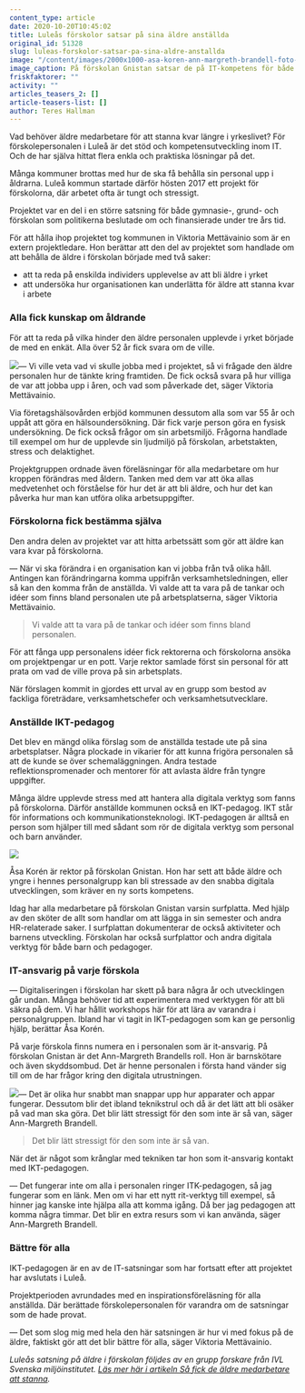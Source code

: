```yaml
---
content_type: article
date: 2020-10-20T10:45:02
title: Luleås förskolor satsar på sina äldre anställda
original_id: 51328
slug: luleas-forskolor-satsar-pa-sina-aldre-anstallda
image: "/content/images/2000x1000-asa-koren-ann-margreth-brandell-foto-susanne-lindholm-tt.jpg"
image_caption: På förskolan Gnistan satsar de på IT-kompetens för både barn och vuxna. I Ipad-baren får de allra yngsta välja musik med hjälp av QR-koder. Ann-Margreth Brandell, IT-ansvarig (till höger), visar rektor Åsa Korén.
friskfaktorer: ""
activity: ""
articles_teasers_2: []
article-teasers-list: []
author: Teres Hallman
---
```


Vad behöver äldre medarbetare för att stanna kvar längre i yrkeslivet? För förskolepersonalen i Luleå är det stöd och kompetensutveckling inom IT. Och de har själva hittat flera enkla och praktiska lösningar på det.

Många kommuner brottas med hur de ska få behålla sin personal upp i åldrarna. Luleå kommun startade därför hösten 2017 ett projekt för förskolorna, där arbetet ofta är tungt och stressigt.

Projektet var en del i en större satsning för både gymnasie-, grund- och förskolan som politikerna beslutade om och finansierade under tre års tid.

För att hålla ihop projektet tog kommunen in Viktoria Mettävainio som är en extern projektledare. Hon berättar att den del av projektet som handlade om att behålla de äldre i förskolan började med två saker:

- att ta reda på enskilda individers upplevelse av att bli äldre i yrket
- att undersöka hur organisationen kan underlätta för äldre att stanna kvar i arbete

### Alla fick kunskap om åldrande

För att ta reda på vilka hinder den äldre personalen upplevde i yrket började de med en enkät. Alla över 52 år fick svara om de ville.

[![](https://www.suntarbetsliv.se/wp-content/uploads/2020/10/200x220-viktoria-mettavainio.jpg)](https://www.suntarbetsliv.se/wp-content/uploads/2020/10/200x220-viktoria-mettavainio.jpg)— Vi ville veta vad vi skulle jobba med i projektet, så vi frågade den äldre personalen hur de tänkte kring framtiden. De fick också svara på hur villiga de var att jobba upp i åren, och vad som påverkade det, säger Viktoria Mettävainio.

Via företagshälsovården erbjöd kommunen dessutom alla som var 55 år och uppåt att göra en hälsoundersökning. Där fick varje person göra en fysisk undersökning. De fick också frågor om sin arbetsmiljö. Frågorna handlade till exempel om hur de upplevde sin ljudmiljö på förskolan, arbetstakten, stress och delaktighet.

Projektgruppen ordnade även föreläsningar för alla medarbetare om hur kroppen förändras med åldern. Tanken med dem var att öka allas medvetenhet och förståelse för hur det är att bli äldre, och hur det kan påverka hur man kan utföra olika arbetsuppgifter.

### Förskolorna fick bestämma själva

Den andra delen av projektet var att hitta arbetssätt som gör att äldre kan vara kvar på förskolorna.

— När vi ska förändra i en organisation kan vi jobba från två olika håll. Antingen kan förändringarna komma uppifrån verksamhetsledningen, eller så kan den komma från de anställda. Vi valde att ta vara på de tankar och idéer som finns bland personalen ute på arbetsplatserna, säger Viktoria Mettävainio.

> Vi valde att ta vara på de tankar och idéer som finns bland personalen.

För att fånga upp personalens idéer fick rektorerna och förskolorna ansöka om projektpengar ur en pott. Varje rektor samlade först sin personal för att prata om vad de ville prova på sin arbetsplats.

När förslagen kommit in gjordes ett urval av en grupp som bestod av fackliga företrädare, verksamhetschefer och verksamhetsutvecklare.

### Anställde IKT-pedagog

Det blev en mängd olika förslag som de anställda testade ute på sina arbetsplatser. Några plockade in vikarier för att kunna frigöra personalen så att de kunde se över schemaläggningen. Andra testade reflektionspromenader och mentorer för att avlasta äldre från tyngre uppgifter.

Många äldre upplevde stress med att hantera alla digitala verktyg som fanns på förskolorna. Därför anställde kommunen också en IKT-pedagog. IKT står för informations och kommunikationsteknologi. IKT-pedagogen är alltså en person som hjälper till med sådant som rör de digitala verktyg som personal och barn använder.

[![](https://www.suntarbetsliv.se/wp-content/uploads/2020/10/750x400-asa-koren-foto-susanne-lindholm.jpg)](https://www.suntarbetsliv.se/wp-content/uploads/2020/10/750x400-asa-koren-foto-susanne-lindholm.jpg)

Åsa Korén är rektor på förskolan Gnistan. Hon har sett att både äldre och yngre i hennes personalgrupp kan bli stressade av den snabba digitala utvecklingen, som kräver en ny sorts kompetens.

Idag har alla medarbetare på förskolan Gnistan varsin surfplatta. Med hjälp av den sköter de allt som handlar om att lägga in sin semester och andra HR-relaterade saker. I surfplattan dokumenterar de också aktiviteter och barnens utveckling. Förskolan har också surfplattor och andra digitala verktyg för både barn och pedagoger.

### IT-ansvarig på varje förskola

— Digitaliseringen i förskolan har skett på bara några år och utvecklingen går undan. Många behöver tid att experimentera med verktygen för att bli säkra på dem. Vi har hållit workshops här för att lära av varandra i personalgruppen. Ibland har vi tagit in IKT-pedagogen som kan ge personlig hjälp, berättar Åsa Korén.

På varje förskola finns numera en i personalen som är it-ansvarig. På förskolan Gnistan är det Ann-Margreth Brandells roll. Hon är barnskötare och även skyddsombud. Det är henne personalen i första hand vänder sig till om de har frågor kring den digitala utrustningen.

[![](https://www.suntarbetsliv.se/wp-content/uploads/2020/10/200x220-ann-margreth-brandell-foto-susanne-lindholm-tt.jpg)](https://www.suntarbetsliv.se/wp-content/uploads/2020/10/200x220-ann-margreth-brandell-foto-susanne-lindholm-tt.jpg)— Det är olika hur snabbt man snappar upp hur apparater och appar fungerar. Dessutom blir det ibland teknikstrul och då är det lätt att bli osäker på vad man ska göra. Det blir lätt stressigt för den som inte är så van, säger Ann-Margreth Brandell.

> Det blir lätt stressigt för den som inte är så van.

När det är något som krånglar med tekniken tar hon som it-ansvarig kontakt med IKT-pedagogen.

— Det fungerar inte om alla i personalen ringer ITK-pedagogen, så jag fungerar som en länk. Men om vi har ett nytt rit-verktyg till exempel, så hinner jag kanske inte hjälpa alla att komma igång. Då ber jag pedagogen att komma några timmar. Det blir en extra resurs som vi kan använda, säger Ann-Margreth Brandell.

### Bättre för alla

IKT-pedagogen är en av de IT-satsningar som har fortsatt efter att projektet har avslutats i Luleå.

Projektperioden avrundades med en inspirationsföreläsning för alla anställda. Där berättade förskolepersonalen för varandra om de satsningar som de hade provat.

— Det som slog mig med hela den här satsningen är hur vi med fokus på de äldre, faktiskt gör att det blir bättre för alla, säger Viktoria Mettävainio.

_Luleås satsning på äldre i förskolan följdes av en grupp forskare från IVL Svenska miljöinstitutet._ _[Läs mer här i artikeln Så fick de äldre medarbetare att stanna](https://www.suntarbetsliv.se/forskning/ledarskap-och-organisation/sa-fick-de-aldre-medarbetare-att-stanna/)._
